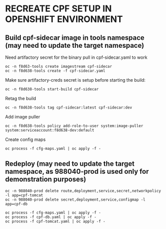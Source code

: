 # RECREATE CPF SETUP IN OPENSHIFT ENVIRONMENT
## Build cpf-sidecar image in tools namespace (may need to update the target namespace)
Need artifactory secret for the binary pull in cpf-sidecar.yaml to work
```
oc -n f8d63-tools create imagestream cpf-sidecar
oc -n f8d638-tools create -f cpf-sidecar.yaml
```

Make sure artifactory-creds secret is setup before starting the build:
```
oc -n f8d638-tools start-build cpf-sidecar
```

Retag the build
```
oc -n f8d638-tools tag cpf-sidecar:latest cpf-sidecar:dev
```

Add image puller
```
oc -n f8d638-tools policy add-role-to-user system:image-puller system:serviceaccount:f8d638-dev:default
```
Create config maps

```
oc process -f cfg-maps.yaml | oc apply -f -
```

## Redeploy (may need to update the target namespace, as 988040-prod is used only for demonstration purposes)
```
oc -n 988040-prod delete route,deployment,service,secret,networkpolicy -l app=cpf-tomcat
oc -n 988040-prod delete secret,deployment,service,configmap -l app=cpf-db

oc process -f cfg-maps.yaml | oc apply -f -
oc process -f cpf-db.yaml | oc apply -f -
oc process -f cpf-tomcat.yaml | oc apply -f -
```

